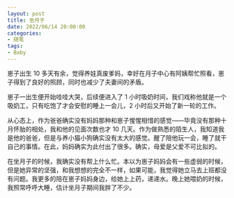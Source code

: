 ```yaml
---
layout: post
title: 坐月子
date: 2022/06/14 20:00:00
categories:
- 随笔
tags:
- Baby
---
```


崽子出生 10 多天有余，觉得养娃真废爹妈，幸好在月子中心有阿姨帮忙照看，崽子得到了良好的照顾，同时也减少了夫妻间的矛盾。

崽子一出生便开始哇哇大哭，后续便进入了 1 小时吸奶时间，我们戏称他就是一个吸奶工，只有吃饱了才会安慰的睡上一会儿，2 小时后又开始了新一轮的工作。

从心态上，作为爸爸确实没有妈妈那种和崽子惺惺相惜的感觉——毕竟没有那种十月怀胎的相处，我和他的见面次数也才 10 几天。作为做熟悉的陌生人，我知道我是他的爸爸，但是与养小猫小狗确实没有太大的感觉。醒了陪他玩一会，睡了就干自己的事情。在此，妈妈确实为此付出了很多。确实，母爱是父爱不可比拟的。

在坐月子的时候，我确实没有帮上什么忙。本以为崽子妈妈会有一些虚弱的时候，但是她异常的坚强，和我想想的完全不一样，如果可能，我觉得她立马去上班都没有问题。我更多的陪在崽子妈妈身边，给她上上药，递递水。晚上她喂奶的时候，我照常呼呼大睡，估计坐月子期间我胖了不少。
